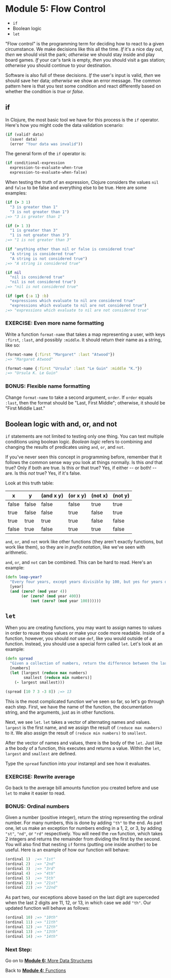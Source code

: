 Module 5: Flow Control
======================

* `if`
* Boolean logic
* `let`

"Flow control" is the programming term for deciding how to react to a given circumstance. We make decisions like this all the time. *If* it's a nice day out, *then* we should visit the park; *otherwise* we should stay inside and play board games. *If* your car's tank is empty, *then* you should visit a gas station; *otherwise* you should continue to your destination.

Software is also full of these decisions. *If* the user's input is valid, *then* we should save her data; *otherwise* we show an error message. The common pattern here is that you test some condition and react differently based on whether the condition is *true* or *false*.

## if

In Clojure, the most basic tool we have for this process is the `if` operator. Here's how you might code the data validation scenario:

```clojure
(if (valid? data)
  (save! data)
  (error "Your data was invalid"))
```

The general form of the `if` operator is:

```clojure
(if conditional-expression
  expression-to-evaluate-when-true
  expression-to-evaluate-when-false)
```

When testing the truth of an expression, Clojure considers the values `nil` and `false` to be false and everything else to be true. Here are some examples:

```clojure
(if (> 3 1)
  "3 is greater than 1"
  "3 is not greater than 1")
;=> "3 is greater than 1"

(if (> 1 3)
  "1 is greater than 3"
  "1 is not greater than 3")
;=> "1 is not greater than 3"

(if "anything other than nil or false is considered true"
  "A string is considered true"
  "A string is not considered true")
;=> "A string is considered true"

(if nil
  "nil is considered true"
  "nil is not considered true")
;=> "nil is not considered true"

(if (get {:a 1} :b)
  "expressions which evaluate to nil are considered true"
  "expressions which evaluate to nil are not considered true")
;=> "expressions which evaluate to nil are not considered true"
```

### EXERCISE: Even more name formatting

Write a function `format-name` that takes a map representing a user, with keys `:first`, `:last`, and possibly `:middle`. It should return their name as a string, like so:

```clj
(format-name {:first "Margaret" :last "Atwood"})
;=> "Margaret Atwood"

(format-name {:first "Ursula" :last "Le Guin" :middle "K."})
;=> "Ursula K. Le Guin"
```

### BONUS: Flexible name formatting

Change `format-name` to take a second argument, `order`. If `order` equals `:last`, then the format should be "Last, First Middle"; otherwise, it should be "First Middle Last."


## Boolean logic with and, or, and not

`if` statements are not limited to testing only one thing. You can test multiple conditions using boolean logic. _Boolean logic_ refers to combining and changing the results of predicates using `and`, `or`, and `not`.

If you've never seen this concept in programming before, remember that it follows the common sense way you look at things normally. Is this _and_ that true? Only if both are true. Is this _or_ that true? Yes, if either -- or both! -- are. Is this _not_ true? Yes, if it's false.

Look at this truth table:

| x     | y     | (and x y) | (or x y) | (not x) | (not y) |
| ----- | ----- | --------- | -------- | ------- | ------- |
| false | false | false | false | true  | true  |
| true  | false | false | true  | false | true  |
| true  | true  | true  | true  | false | false |
| false | true  | false | true  | true  | false |

`and`, `or`, and `not` work like other functions (they aren't exactly functions, but work like them), so they are in _prefix notation_, like we've seen with arithmetic.

`and`, `or`, and `not` can be combined. This can be hard to read. Here's an example:

```clj
(defn leap-year?
  "Every four years, except years divisible by 100, but yes for years divisible by 400."
  [year]
  (and (zero? (mod year 4))
       (or (zero? (mod year 400))
           (not (zero? (mod year 100))))))
```


## `let`

When you are creating functions, you may want to assign names to values in order to reuse those values or make your code more readable. Inside of a function, however, you should _not_ use `def`, like you would outside of a function. Instead, you should use a special form called `let`. Let's look at an example:

```clj
(defn spread
  "Given a collection of numbers, return the difference between the largest and smallest number."
  [numbers]
  (let [largest (reduce max numbers)
        smallest (reduce min numbers)]
    (- largest smallest)))

(spread [10 7 3 -3 8]) ;=> 13
```

This is the most complicated function we've seen so far, so let's go through each step. First, we have the name of the function, the documentation string, and the arguments, just as in other functions.

Next, we see `let`. `let` takes a vector of alternating names and values. `largest` is the first name, and we assign the result of `(reduce max numbers)` to it. We also assign the result of `(reduce min numbers)` to `smallest`.

After the vector of names and values, there is the body of the `let`. Just like a the body of a function, this executes and returns a value. Within the `let`, `largest` and `smallest` are defined.

Type the `spread` function into your instarepl and see how it evaluates.

### EXERCISE: Rewrite average

Go back to the average bill amounts function you created before and use `let` to make it easier to read.

### BONUS: Ordinal numbers

Given a number (positive integer), return the string representing the ordinal number.  For many numbers, this is done by adding `"th"` to the end.  As part one, let us make an exception for numbers ending in a 1, 2, or 3, by adding `"st"`, `"nd"`, or `"rd"` respectively.  You will need the `rem` function, which takes 2 integers and returns the remainder from dividing the first by the second.  You will also find that nesting `if` forms (putting one inside another) to be useful.  Here is an example of how our function will behave:

```clj
(ordinal 1)  ;=> "1st"
(ordinal 2)  ;=> "2nd"
(ordinal 3)  ;=> "3rd"
(ordinal 4)  ;=> "4th"
(ordinal 5)  ;=> "5th"
(ordinal 21) ;=> "21st"
(ordinal 22) ;=> "22nd"
```

As part two, our exceptions above based on the last digit are superceded when the last 2 digits are 11, 12, or 13, in which case we add `"th"`.  Our updated function will behave as follows:

```clj
(ordinal 10) ;=> "10th"
(ordinal 11) ;=> "11th"
(ordinal 12) ;=> "12th"
(ordinal 13) ;=> "13th"
(ordinal 14) ;=> "14th"
```

### Next Step:

Go on to [**Module 6:** More Data Structures](data_structures2.md)

Back to [**Module 4:** Functions](functions.md)

